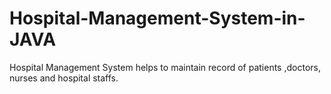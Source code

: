 # Hospital-Management-System-in-JAVA
Hospital Management System helps to maintain record of  patients ,doctors, nurses and hospital staffs.

